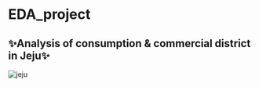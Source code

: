 # EDA_project
## ✨Analysis of consumption & commercial district in Jeju✨

![jeju](https://user-images.githubusercontent.com/71582831/112963369-438ca980-9182-11eb-8ad6-e5dcee3ab197.jpg)

